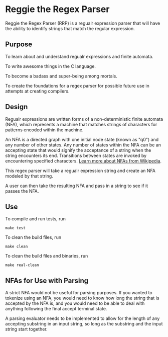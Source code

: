 Reggie the Regex Parser
=======================

Reggie the Regex Parser (RRP) is a regualr expression parser that will have the ability to identify strings that match the regular expression.

Purpose
-------

To learn about and understand regualr expressions and finite automata.

To write awesome things in the C language.

To become a badass and super-being among mortals.

To create the foundations for a regex parser for possible future use in attempts at creating compilers.

Design
------

Regualr expressions are written forms of a non-deterministic finite automata (NFA), which represents a machine that matches strings of characters for patterns encoded within the machine.

An NFA is a directed graph with one initial node state (known as "q0") and any number of other states. Any number of states within the NFA can be an accepting state that would signify the acceptance of a string when the string encounters its end. Transitions between states are invoked by encountering specified characters. [Learn more about NFAs from Wikipedia](http://en.wikipedia.org/wiki/Nondeterministic_finite_automaton).

This regex parser will take a regualr expression string and create an NFA modeled by that string.

A user can then take the resulting NFA and pass in a string to see if it passes the NFA.

Use
---

To compile and run tests, run

	make test

To clean the build files, run

	make clean

To clean the build files and binaries, run

	make real-clean

NFAs for Use with Parsing
-------------------------

A strict NFA would not be useful for parsing purposes. If you wanted to tokenize using an NFA, you would need to know how long the string that is accepted by the NFA is, and you would need to be able to deal with anything following the final accept terminal state.

A parsing evaluator needs to be implemented to allow for the length of any accepting substring in an input string, so long as the substring and the input string start together.

